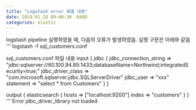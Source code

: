 ```yaml
---
title: "Logstash error 해결 내용"
date: 2019-01-28 09:00:30 -0400
categories: elastic
---
```


logstash pipeline 실행하였을 때, 다음의 오류가 발생하였음.
실행 구문은 아래와 같음
'''
logstash -f sql_customers.conf

sql_customers.conf 파일 내용
input {
  jdbc {
    jdbc_connection_string => "jdbc:sqlserver://60.100.94.85:1433;databaseName=Northwind;integratedSecurity=true;"
    jdbc_driver_class => "com.microsoft.sqlserver.jdbc.SQLServerDriver"
    jdbc_user => "xxx"
    statement => "select * from Customers"
  }
}

output {
  elasticsearch {
    hosts => ["localhost:9200"]
    index => "customers"
  }
}
'''
Error jdbc_driver_library not loaded
